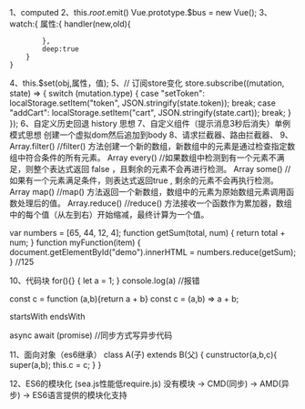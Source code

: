 1、computed
2、this.$root.$emit()          Vue.prototype.$bus = new Vue();
3、watch:{
		属性:{
			handler(new,old){

			},
			deep:true
		}
	}
4、this.$set(obj,属性，值);
5、// 订阅store变化
  store.subscribe((mutation, state) => {
    switch (mutation.type) {
      case "setToken":
        localStorage.setItem("token", JSON.stringify(state.token));
        break;
      case "addCart":
        localStorage.setItem("cart", JSON.stringify(state.cart));
        break;
    }
  });
6、自定义历史回退 history 思想 
7、自定义组件（提示消息3秒后消失）单例模式思想 创建一个虚拟dom然后追加到body
8、请求拦截器、路由拦截器、
9、Array.filter() //filter() 方法创建一个新的数组，新数组中的元素是通过检查指定数组中符合条件的所有元素。 Array every() //如果数组中检测到有一个元素不满足，则整个表达式返回 false ，且剩余的元素不会再进行检测。 Array some() //如果有一个元素满足条件，则表达式返回true , 剩余的元素不会再执行检测。 Array map() //map() 方法返回一个新数组，数组中的元素为原始数组元素调用函数处理后的值。 Array.reduce() //reduce() 方法接收一个函数作为累加器，数组中的每个值（从左到右）开始缩减，最终计算为一个值。

var numbers = [65, 44, 12, 4]; function getSum(total, num) { return total + num; } function myFunction(item) { document.getElementById("demo").innerHTML = numbers.reduce(getSum); } //125

10、代码块
for(){}
{
  let a = 1;
}
console.log(a)  //报错

const c = function (a,b){return a + b}
const c = (a,b) => a + b;

startsWith endsWith

async await (promise)  //同步方式写异步代码

11、面向对象（es6继承）
class A(子) extends B(父) {
  cunstructor(a,b,c){
    super(a,b);
    this.c = c;
  }
}

12、ES6的模块化   (sea.js性能低require.js)
没有模块 -> CMD(同步) -> AMD(异步) -> ES6语言提供的模块化支持
